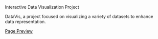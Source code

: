 Interactive Data Visualization Project

DataVis, a project focused on visualizing a variety of datasets to enhance data representation.

[Page Preview](DataVis.gif)

